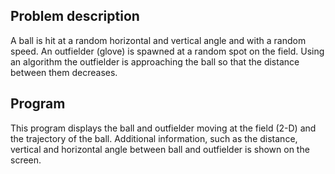 ## Problem description

A ball is hit at a random horizontal and vertical angle and with a random speed.
An outfielder (glove) is spawned at a random spot on the field.
Using an algorithm the outfielder is approaching the ball so that the distance between them decreases.

## Program

This program displays the ball and outfielder moving at the field (2-D) and the trajectory of the ball.
Additional information, such as the distance, vertical and horizontal angle between ball and outfielder
is shown on the screen.

